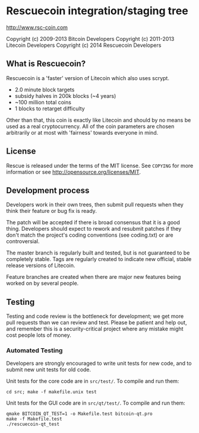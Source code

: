 Rescuecoin integration/staging tree
================================

http://www.rsc-coin.com

Copyright (c) 2009-2013 Bitcoin Developers
Copyright (c) 2011-2013 Litecoin Developers
Copyright (c) 2014 Rescuecoin Developers

What is Rescuecoin?
----------------

Rescuecoin is a 'faster' version of Litecoin which also uses scrypt.

 - 2.0 minute block targets
 - subsidy halves in 200k blocks (~4 years)
 - ~100 million total coins
 - 1 blocks to retarget difficulty

Other than that, this coin is exactly like Litecoin and should by no means be used as a real cryptocurrency. All of the coin parameters
are chosen arbitrarily or at most with 'fairness' towards everyone in mind.

License
-------

Rescue is released under the terms of the MIT license. See `COPYING` for more
information or see http://opensource.org/licenses/MIT.

Development process
-------------------

Developers work in their own trees, then submit pull requests when
they think their feature or bug fix is ready.

The patch will be accepted if there is broad consensus that it is a
good thing.  Developers should expect to rework and resubmit patches
if they don't match the project's coding conventions (see coding.txt)
or are controversial.

The master branch is regularly built and tested, but is not guaranteed
to be completely stable. Tags are regularly created to indicate new
official, stable release versions of Litecoin.

Feature branches are created when there are major new features being
worked on by several people.

Testing
-------

Testing and code review is the bottleneck for development; we get more pull
requests than we can review and test. Please be patient and help out, and
remember this is a security-critical project where any mistake might cost people
lots of money.

### Automated Testing

Developers are strongly encouraged to write unit tests for new code, and to
submit new unit tests for old code.

Unit tests for the core code are in `src/test/`. To compile and run them:

    cd src; make -f makefile.unix test

Unit tests for the GUI code are in `src/qt/test/`. To compile and run them:

    qmake BITCOIN_QT_TEST=1 -o Makefile.test bitcoin-qt.pro
    make -f Makefile.test
    ./rescuecoin-qt_test

